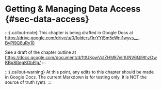 # Getting & Managing Data Access {#sec-data-access}

:::{.callout-note}
This chapter is being drafted in Google Docs at
<https://drive.google.com/drive/u/0/folders/1rrYYjSm5cWni1wyvs__-ByPl9Q6uRy10>

See a draft of the chapter outline at
<https://docs.google.com/document/d/1ttUKgwVcIZHM87elrlUNV6Qi9thzOwKBg8GegKObEtg/>
:::

:::{.callout-warning}
At this point, any edits to this chapter should be made in Google Docs.  The current Markdown is for testing only.  It is NOT the source of truth (yet).
:::
